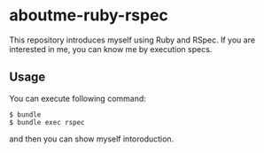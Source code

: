 # aboutme-ruby-rspec

This repository introduces myself using Ruby and RSpec.
If you are interested in me, you can know me by execution specs.

## Usage

You can execute following command:

```
$ bundle
$ bundle exec rspec
```

and then you can show myself intoroduction.
